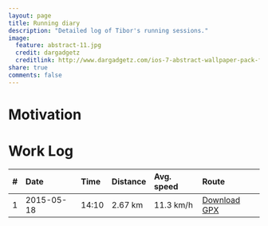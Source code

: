 ```yaml
---
layout: page
title: Running diary
description: "Detailed log of Tibor's running sessions."
image:
  feature: abstract-11.jpg
  credit: dargadgetz
  creditlink: http://www.dargadgetz.com/ios-7-abstract-wallpaper-pack-for-iphone-5-and-ipod-touch-retina/
share: true
comments: false
---
```


# Motivation


# Work Log

| # | Date | Time | Distance | Avg. speed | Route |
|:-----|:-----|:-----|:-----|:-----|:-----|
| 1 | 2015-05-18 | 14:10 | 2.67 km | 11.3 km/h | <a href='https://github.com/tiborsimon/jekyll-search-system' class="btn-info btn centered"><i class="icon-map-marker"></i> Download GPX</a> |



